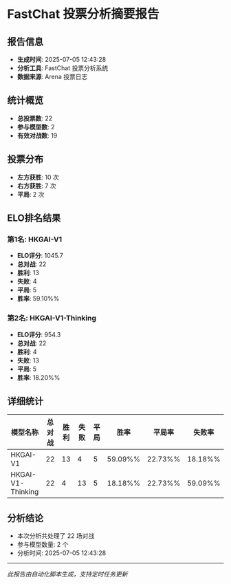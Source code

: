 # FastChat 投票分析摘要报告

## 报告信息
- **生成时间**: 2025-07-05 12:43:28
- **分析工具**: FastChat 投票分析系统
- **数据来源**: Arena 投票日志

## 统计概览
- **总投票数**: 22
- **参与模型数**: 2
- **有效对战数**: 19

## 投票分布
- **左方获胜**: 10 次
- **右方获胜**: 7 次
- **平局**: 2 次

## ELO排名结果
### 第1名: HKGAI-V1
- **ELO评分**: 1045.7
- **总对战**: 22
- **胜利**: 13
- **失败**: 4
- **平局**: 5
- **胜率**: 59.10%%

### 第2名: HKGAI-V1-Thinking
- **ELO评分**: 954.3
- **总对战**: 22
- **胜利**: 4
- **失败**: 13
- **平局**: 5
- **胜率**: 18.20%%

## 详细统计

| 模型名称 | 总对战 | 胜利 | 失败 | 平局 | 胜率 | 平局率 | 失败率 |
|---------|--------|------|------|------|------|--------|--------|
| HKGAI-V1 | 22 | 13 | 4 | 5 | 59.09%% | 22.73%% | 18.18%% |
| HKGAI-V1-Thinking | 22 | 4 | 13 | 5 | 18.18%% | 22.73%% | 59.09%% |

## 分析结论
- 本次分析共处理了 22 场对战
- 参与模型数量: 2 个
- 分析时间: 2025-07-05 12:43:28

---
*此报告由自动化脚本生成，支持定时任务更新*
